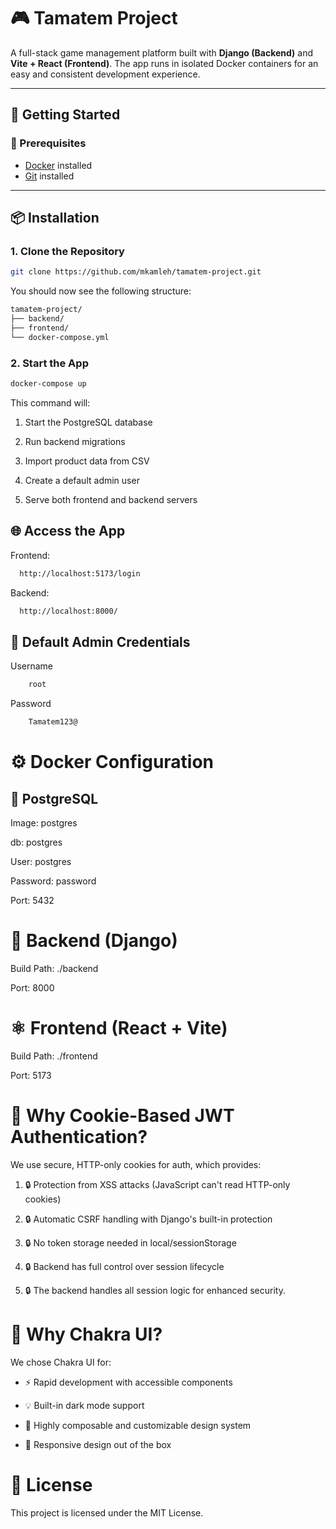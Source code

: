 # 🎮 Tamatem Project

A full-stack game management platform built with **Django (Backend)** and **Vite + React (Frontend)**. The app runs in isolated Docker containers for an easy and consistent development experience.

---

## 🚀 Getting Started

### 🔧 Prerequisites

- [Docker](https://www.docker.com/) installed
- [Git](https://git-scm.com/) installed

---

## 📦 Installation

### 1. Clone the Repository

```bash
git clone https://github.com/mkamleh/tamatem-project.git
```

You should now see the following structure:

```bash
tamatem-project/
├── backend/
├── frontend/
└── docker-compose.yml
```

### 2. Start the App

```bash
docker-compose up
```

This command will:

1. Start the PostgreSQL database

2. Run backend migrations

3. Import product data from CSV

4. Create a default admin user

5. Serve both frontend and backend servers

## 🌐 Access the App

Frontend:

```bash
  http://localhost:5173/login
```

Backend:

```bash
  http://localhost:8000/
```

## 🔐 Default Admin Credentials

Username

```bash
    root
```

Password

```bash
    Tamatem123@
```

# ⚙️ Docker Configuration

## 🐘 PostgreSQL

Image: postgres

db: postgres

User: postgres

Password: password

Port: 5432

# 🧠 Backend (Django)

Build Path: ./backend

Port: 8000

# ⚛️ Frontend (React + Vite)

Build Path: ./frontend

Port: 5173

# 🔐 Why Cookie-Based JWT Authentication?

We use secure, HTTP-only cookies for auth, which provides:

1. 🔒 Protection from XSS attacks (JavaScript can't read HTTP-only cookies)

2. 🔒 Automatic CSRF handling with Django's built-in protection

3. 🔒 No token storage needed in local/sessionStorage

4. 🔒 Backend has full control over session lifecycle

5. 🔒 The backend handles all session logic for enhanced security.

# 🎨 Why Chakra UI?

We chose Chakra UI for:

- ⚡️ Rapid development with accessible components

- 💡 Built-in dark mode support

- 🧩 Highly composable and customizable design system

- 📱 Responsive design out of the box

# 📄 License

This project is licensed under the MIT License.
